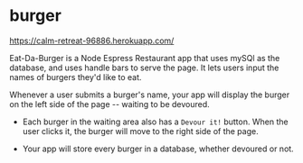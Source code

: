 # burger


 https://calm-retreat-96886.herokuapp.com/

 
Eat-Da-Burger is a Node Espress Restaurant app that uses mySQl as the database, and uses handle bars to serve the page.  It lets users input the names of burgers they'd like to eat.

 Whenever a user submits a burger's name, your app will display the burger on the left side of the page -- waiting to be devoured.

* Each burger in the waiting area also has a `Devour it!` button. When the user clicks it, the burger will move to the right side of the page.

* Your app will store every burger in a database, whether devoured or not.